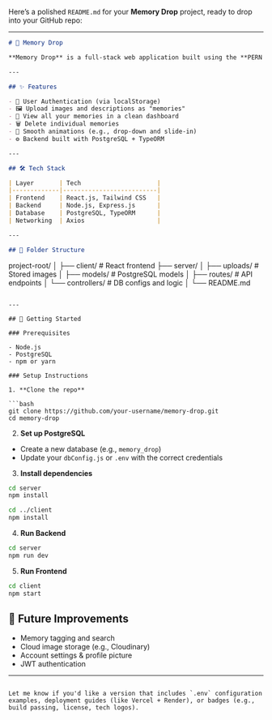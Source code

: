 Here’s a polished `README.md` for your **Memory Drop** project, ready to drop into your GitHub repo:

---

```markdown
# 📸 Memory Drop

**Memory Drop** is a full-stack web application built using the **PERN stack** (PostgreSQL, Express.js, React.js, Node.js). It allows users to upload, view, and manage personal memories in the form of images with descriptions. The app is styled with Tailwind CSS and enhanced with smooth animations for an engaging experience.

---

## ✨ Features

- 🔐 User Authentication (via localStorage)
- 🖼️ Upload images and descriptions as "memories"
- 📂 View all your memories in a clean dashboard
- 🗑️ Delete individual memories
- 🎨 Smooth animations (e.g., drop-down and slide-in)
- ⚙️ Backend built with PostgreSQL + TypeORM

---

## 🛠 Tech Stack

| Layer       | Tech                     |
|-------------|--------------------------|
| Frontend    | React.js, Tailwind CSS   |
| Backend     | Node.js, Express.js      |
| Database    | PostgreSQL, TypeORM      |
| Networking  | Axios                    |

---

## 🧱 Folder Structure

```

project-root/
│
├── client/                 # React frontend
├── server/
│   ├── uploads/            # Stored images
│   ├── models/             # PostgreSQL models
│   ├── routes/             # API endpoints
│   └── controllers/        # DB configs and logic
│
└── README.md

````

---

## 🚀 Getting Started

### Prerequisites

- Node.js
- PostgreSQL
- npm or yarn

### Setup Instructions

1. **Clone the repo**

```bash
git clone https://github.com/your-username/memory-drop.git
cd memory-drop
````

2. **Set up PostgreSQL**

* Create a new database (e.g., `memory_drop`)
* Update your `dbConfig.js` or `.env` with the correct credentials

3. **Install dependencies**

```bash
cd server
npm install

cd ../client
npm install
```

4. **Run Backend**

```bash
cd server
npm run dev
```

5. **Run Frontend**

```bash
cd client
npm start
```



## 🧠 Future Improvements

* Memory tagging and search
* Cloud image storage (e.g., Cloudinary)
* Account settings & profile picture
* JWT authentication

---


```

Let me know if you'd like a version that includes `.env` configuration examples, deployment guides (like Vercel + Render), or badges (e.g., build passing, license, tech logos).
```
